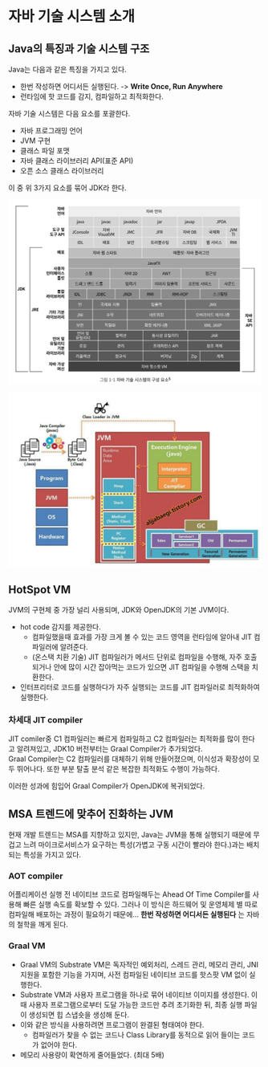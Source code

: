 # 자바 기술 시스템 소개

## Java의 특징과 기술 시스템 구조

Java는 다음과 같은 특징을 가지고 있다.

- 한번 작성하면 어디서든 실행된다. -> **Write Once, Run Anywhere**
- 런타임에 핫 코드를 감지, 컴파일하고 최적화한다.

자바 기술 시스템은 다음 요소를 포괄한다.

- 자바 프로그래밍 언어
- JVM 구현
- 클래스 파일 포맷
- 자바 클래스 라이브러리 API(표준 API)
- 오픈 소스 클래스 라이브러리

이 중 위 3가지 요소를 묶어 JDK라 한다.

![JDK, JRE](IMG_0213.jpeg)

![Java compile](image.png)

## HotSpot VM

JVM의 구현체 중 가장 널리 사용되며, JDK와 OpenJDK의 기본 JVM이다.

- hot code 감지를 제공한다.
    - 컴파일했을때 효과를 가장 크게 볼 수 있는 코드 영역을 런타임에 알아내 JIT 컴파일러에 알려준다.
    - (온스택 치환 기술) JIT 컴파일러가 메서드 단위로 컴파일을 수행해, 자주 호출되거나 안에 많이 시간 잡아먹는 코드가 있으면 JIT 컴파일을 수행해 스택을 치환한다. 
- 인터프리터로 코드를 실행하다가 자주 실행되는 코드를 JIT 컴파일러로 최적화하여 실행한다.

### 차세대 JIT compiler

JIT comiler중 C1 컴파일러는 빠르게 컴파일하고 C2 컴파일러는 최적화를 많이 한다고 알려져있고, JDK10 버전부터는 Graal Compiler가 추가되었다.  
Graal Compiler는 C2 컴파일러를 대체하기 위해 만들어졌으며, 이식성과 확장성이 모두 뛰어나다. 또한 부분 탈출 분석 같은 복잡한 최적화도 수행이 가능하다.

이러한 성과에 힘입어 Graal Compiler가 OpenJDK에 복귀되었다.


## MSA 트렌드에 맞추어 진화하는 JVM

현재 개발 트렌드는 MSA를 지향하고 있지만, Java는 JVM을 통해 실행되기 때문에 무겁고 느려 마이크로서비스가 요구하는 특성(가볍고 구동 시간이 빨라야 한다.)과는 배치되는 특성을 가지고 있다.

### AOT compiler

어플리케이션 실행 전 네이티브 코드로 컴파일해두는 Ahead Of Time Compiler를 사용해 빠른 실행 속도를 확보할 수 있다. 그러나 이 방식은 하드웨어 및 운영체제 별 따로 컴파일해 배포하는 과정이 필요하기 때문에... **한번 작성하면 어디서든 실행된다** 는 자바의 철학을 깨게 된다. 

### Graal VM

- Graal VM의 Substrate VM은 독자적인 예외처리, 스레드 관리, 메모리 관리, JNI 지원을 포함한 기능을 가지며, 사전 컴파일된 네이티브 코드를 핫스팟 VM 없이 실행한다.
- Substrate VM과 사용자 프로그램을 하나로 묶어 네이티브 이미지를 생성한다. 이때 사용자 프로그램으로부터 도달 가능한 코드만 추려 초기화한 뒤, 최종 실행 파일이 생성되면 힙 스냅숏을 생성해 둔다. 
- 이와 같은 방식을 사용하려면 프로그램이 완결된 형태여야 한다.  
    - 컴파일러가 찾을 수 없는 코드나 Class Library를 동적으로 읽어 들이는 코드가 없어야 한다.
- 메모리 사용량이 확연하게 줄어들었다. (최대 5배)
